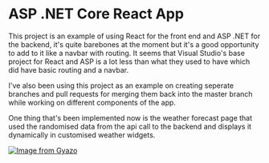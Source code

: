 # ASP .NET Core React App
This project is an example of using React for the front end and ASP .NET for the backend, it's quite barebones at the moment but it's a good opportunity to add to it like a navbar with routing. It seems that Visual Studio's base project for React and ASP is a lot less than what they used to have which did have basic routing and a navbar.

I've also been using this project as an example on creating seperate branches and pull requests for merging them back into the master branch while working on different components of the app.

One thing that's been implemented now is the weather forecast page that used the randomised data from the api call to the backend and displays it dynamically in customised weather widgets. 

[![Image from Gyazo](https://i.gyazo.com/319099a661cdd0cd22525712de227ba5.png)](https://gyazo.com/319099a661cdd0cd22525712de227ba5)
